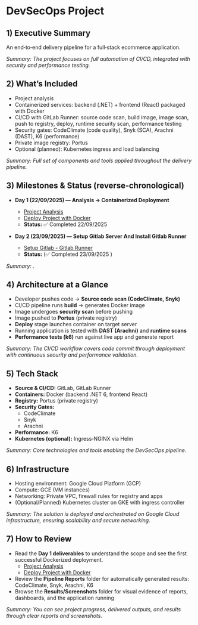 # DevSecOps Project

## 1) Executive Summary
An end‑to‑end delivery pipeline for a full‑stack ecommerce application.  

*Summary: The project focuses on full automation of CI/CD, integrated with security and performance testing.*

## 2) What’s Included
- Project analysis  
- Containerized services: backend (.NET) + frontend (React) packaged with Docker  
- CI/CD with GitLab Runner: source code scan, build image, image scan, push to registry, deploy, runtime security scan, performance testing  
- Security gates: CodeClimate (code quality), Snyk (SCA), Arachni (DAST), K6 (performance)  
- Private image registry: Portus  
- Optional (planned): Kubernetes ingress and load balancing  

*Summary: Full set of components and tools applied throughout the delivery pipeline.*

## 3) Milestones & Status (reverse‑chronological)
- **Day 1 (22/09/2025) — Analysis → Containerized Deployment**  
  - [Project Analysis](docs/project-analysis.md)  
  - [Deploy Project with Docker](docs/deploy-project-with-docker.md)  
  - **Status:** ✅ Completed 22/09/2025

- **Day 2 (23/09/2025) — Setup Gitlab Server And Install Gitlab Runner**  
  - [Setup Gitlab - Gitlab Runner](docs/gitlab-and-runner-setup.md)  
  - **Status:** (✅ Completed 23/09/2025 )     

*Summary: .*

## 4) Architecture at a Glance
- Developer pushes code → **Source code scan (CodeClimate, Snyk)**  
- CI/CD pipeline runs **build** → generates Docker image  
- Image undergoes **security scan** before pushing  
- Image pushed to **Portus** (private registry)  
- **Deploy** stage launches container on target server  
- Running application is tested with **DAST (Arachni)** and **runtime scans**  
- **Performance tests (k6)** run against live app and generate report  

*Summary: The CI/CD workflow covers code commit through deployment with continuous security and performance validation.*

## 5) Tech Stack
- **Source & CI/CD:** GitLab, GitLab Runner  
- **Containers:** Docker (backend .NET 6, frontend React)  
- **Registry:** Portus (private registry)  
- **Security Gates:**  
  - CodeClimate  
  - Snyk  
  - Arachni  
- **Performance:** K6  
- **Kubernetes (optional):** Ingress‑NGINX via Helm  

*Summary: Core technologies and tools enabling the DevSecOps pipeline.*

## 6) Infrastructure
- Hosting environment: Google Cloud Platform (GCP)  
- Compute: GCE (VM instances)
- Networking: Private VPC, firewall rules for registry and apps  
- (Optional/Planned) Kubernetes cluster on GKE with ingress controller  

*Summary: The solution is deployed and orchestrated on Google Cloud infrastructure, ensuring scalability and secure networking.*

## 7) How to Review
- Read the **Day 1 deliverables** to understand the scope and see the first successful Dockerized deployment.  
  - [Project Analysis](docs/project-analysis.md)  
  - [Deploy Project with Docker](docs/deploy-project-with-docker.md)  
- Review the **Pipeline Reports** folder for automatically generated results: CodeClimate, Snyk, Arachni, K6  
- Browse the **Results/Screenshots** folder for visual evidence of reports, dashboards, and the application running  

*Summary: You can see project progress, delivered outputs, and results through clear reports and screenshots.*
